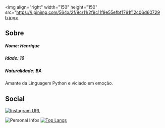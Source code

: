 <img align="right" width="150" height="150" src="https://i.pinimg.com/564x/2f/9c/11/2f9c11f9e55efbf1791f12c06d60729b.jpg>

## Sobre

##### Nome: Henrique
##### Idade: 16
##### Naturalidade: BA

Amante da Linguagem Python e viciado em emoção.

## Social
[![Instagram URL](https://img.shields.io/twitter/url?color=%231DA1F2&label=Siga-me&logo=instagram&logoColor=%231DA1F2&style=flat-square&url=https://www.instagram.com/http.neo_/)](https://www.instagram.com/http.neo_/)

![Personal Infos](https://github-readme-stats.vercel.app/api?username=DantasB&show_icons=true&count_private=true&show_icons=true&icon_color=9d0af5&title_color=9d0af5&text_color=33333B&hide_border=true)
[![Top Langs](https://github-readme-stats.vercel.app/api/top-langs/?username=HenriqueNeo&hide=html,css&layout=compact&count_private=true&title_color=9d0af5&hide_border=true)](https://github.com/HenriqueNeo)
